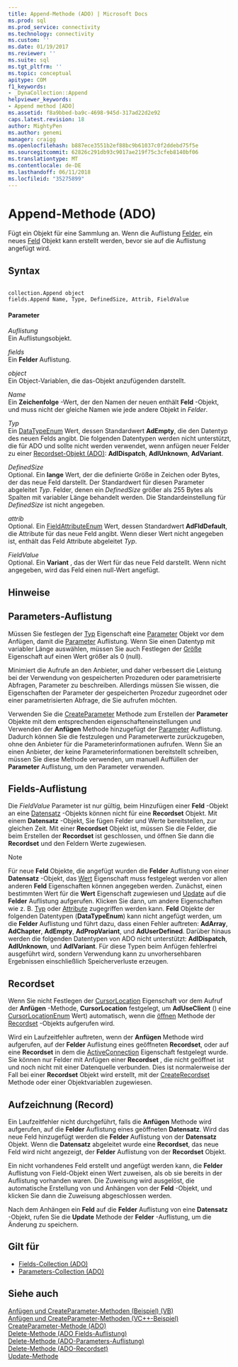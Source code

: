 ```yaml
---
title: Append-Methode (ADO) | Microsoft Docs
ms.prod: sql
ms.prod_service: connectivity
ms.technology: connectivity
ms.custom: ''
ms.date: 01/19/2017
ms.reviewer: ''
ms.suite: sql
ms.tgt_pltfrm: ''
ms.topic: conceptual
apitype: COM
f1_keywords:
- _DynaCollection::Append
helpviewer_keywords:
- Append method [ADO]
ms.assetid: f8a9bbed-ba9c-4698-945d-317ad22d2e92
caps.latest.revision: 18
author: MightyPen
ms.author: genemi
manager: craigg
ms.openlocfilehash: b887ece3551b2ef88bc9b61037c0f2ddebd75f5e
ms.sourcegitcommit: 62826c291db93c9017ae219f75c3cfeb8140bf06
ms.translationtype: MT
ms.contentlocale: de-DE
ms.lasthandoff: 06/11/2018
ms.locfileid: "35275899"
---
```

# <a name="append-method-ado"></a>Append-Methode (ADO)
Fügt ein Objekt für eine Sammlung an. Wenn die Auflistung [Felder](../../../ado/reference/ado-api/fields-collection-ado.md), ein neues [Feld](../../../ado/reference/ado-api/field-object.md) Objekt kann erstellt werden, bevor sie auf die Auflistung angefügt wird.  
  
## <a name="syntax"></a>Syntax  
  
```  
  
collection.Append object  
fields.Append Name, Type, DefinedSize, Attrib, FieldValue  
```  
  
#### <a name="parameters"></a>Parameter  
 *Auflistung*  
 Ein Auflistungsobjekt.  
  
 *fields*  
 Ein **Felder** Auflistung.  
  
 *object*  
 Ein Object-Variablen, die das-Objekt anzufügenden darstellt.  
  
 *Name*  
 Ein **Zeichenfolge** -Wert, der den Namen der neuen enthält **Feld** -Objekt, und muss nicht der gleiche Namen wie jede andere Objekt in *Felder*.  
  
 *Typ*  
 Ein [DataTypeEnum](../../../ado/reference/ado-api/datatypeenum.md) Wert, dessen Standardwert **AdEmpty**, die den Datentyp des neuen Felds angibt. Die folgenden Datentypen werden nicht unterstützt, die für ADO und sollte nicht werden verwendet, wenn anfügen neuer Felder zu einer [Recordset-Objekt (ADO)](../../../ado/reference/ado-api/recordset-object-ado.md): **AdIDispatch**, **AdIUnknown**, **AdVariant**.  
  
 *DefinedSize*  
 Optional. Ein **lange** Wert, der die definierte Größe in Zeichen oder Bytes, der das neue Feld darstellt. Der Standardwert für diesen Parameter abgeleitet *Typ*. Felder, denen ein *DefinedSize* größer als 255 Bytes als Spalten mit variabler Länge behandelt werden. Die Standardeinstellung für *DefinedSize* ist nicht angegeben.  
  
 *attrib*  
 Optional. Ein [FieldAttributeEnum](../../../ado/reference/ado-api/fieldattributeenum.md) Wert, dessen Standardwert **AdFldDefault**, die Attribute für das neue Feld angibt. Wenn dieser Wert nicht angegeben ist, enthält das Feld Attribute abgeleitet *Typ*.  
  
 *FieldValue*  
 Optional. Ein **Variant** , das der Wert für das neue Feld darstellt. Wenn nicht angegeben, wird das Feld einen null-Wert angefügt.  
  
## <a name="remarks"></a>Hinweise  
  
## <a name="parameters-collection"></a>Parameters-Auflistung  
 Müssen Sie festlegen der [Typ](../../../ado/reference/ado-api/type-property-ado.md) Eigenschaft eine [Parameter](../../../ado/reference/ado-api/parameter-object.md) Objekt vor dem Anfügen, damit die [Parameter](../../../ado/reference/ado-api/parameters-collection-ado.md) Auflistung. Wenn Sie einen Datentyp mit variabler Länge auswählen, müssen Sie auch Festlegen der [Größe](../../../ado/reference/ado-api/size-property-ado-parameter.md) Eigenschaft auf einen Wert größer als 0 (null).  
  
 Minimiert die Aufrufe an den Anbieter, und daher verbessert die Leistung bei der Verwendung von gespeicherten Prozeduren oder parametrisierte Abfragen, Parameter zu beschreiben. Allerdings müssen Sie wissen, die Eigenschaften der Parameter der gespeicherten Prozedur zugeordnet oder einer parametrisierten Abfrage, die Sie aufrufen möchten.  
  
 Verwenden Sie die [CreateParameter](../../../ado/reference/ado-api/createparameter-method-ado.md) Methode zum Erstellen der **Parameter** Objekte mit dem entsprechenden eigenschafteneinstellungen und Verwenden der **Anfügen** Methode hinzugefügt der [ Parameter](../../../ado/reference/ado-api/parameters-collection-ado.md) Auflistung. Dadurch können Sie die festzulegen und Parameterwerte zurückzugeben, ohne den Anbieter für die Parameterinformationen aufrufen. Wenn Sie an einen Anbieter, der keine Parameterinformationen bereitstellt schreiben, müssen Sie diese Methode verwenden, um manuell Auffüllen der **Parameter** Auflistung, um den Parameter verwenden.  
  
## <a name="fields-collection"></a>Fields-Auflistung  
 Die *FieldValue* Parameter ist nur gültig, beim Hinzufügen einer **Feld** -Objekt an eine [Datensatz](../../../ado/reference/ado-api/record-object-ado.md) -Objekts können nicht für eine **Recordset** Objekt. Mit einem **Datensatz** -Objekt, Sie fügen Felder und Werte bereitstellen, zur gleichen Zeit. Mit einer **Recordset** Objekt ist, müssen Sie die Felder, die beim Erstellen der **Recordset** ist geschlossen, und öffnen Sie dann die **Recordset** und den Feldern Werte zugewiesen.  
  
> [!NOTE]
>  Für neue **Feld** Objekte, die angefügt wurden die **Felder** Auflistung von einer **Datensatz** -Objekt, das [Wert](../../../ado/reference/ado-api/value-property-ado.md) Eigenschaft muss festgelegt werden vor allen anderen **Feld** Eigenschaften können angegeben werden. Zunächst, einen bestimmten Wert für die **Wert** Eigenschaft zugewiesen und [Update](../../../ado/reference/ado-api/update-method.md) auf die **Felder** Auflistung aufgerufen. Klicken Sie dann, um andere Eigenschaften wie z. B. [Typ](../../../ado/reference/ado-api/type-property-ado.md) oder [Attribute](../../../ado/reference/ado-api/attributes-property-ado.md) zugegriffen werden kann. **Feld** Objekte der folgenden Datentypen (**DataTypeEnum**) kann nicht angefügt werden, um die **Felder** Auflistung und führt dazu, dass einen Fehler auftreten: **AdArray**, **AdChapter**, **AdEmpty**, **AdPropVariant**, und **AdUserDefined**. Darüber hinaus werden die folgenden Datentypen von ADO nicht unterstützt: **AdIDispatch**, **AdIUnknown**, und **AdIVariant**. Für diese Typen beim Anfügen fehlerfrei ausgeführt wird, sondern Verwendung kann zu unvorhersehbaren Ergebnissen einschließlich Speicherverluste erzeugen.  
  
## <a name="recordset"></a>Recordset  
 Wenn Sie nicht Festlegen der [CursorLocation](../../../ado/reference/ado-api/cursorlocation-property-ado.md) Eigenschaft vor dem Aufruf der **Anfügen** -Methode, **CursorLocation** festgelegt, um **AdUseClient** () eine [CursorLocationEnum](../../../ado/reference/ado-api/cursorlocationenum.md) Wert) automatisch, wenn die [öffnen](../../../ado/reference/ado-api/open-method-ado-recordset.md) Methode der [Recordset](../../../ado/reference/ado-api/recordset-object-ado.md) -Objekts aufgerufen wird.  
  
 Wird ein Laufzeitfehler auftreten, wenn der **Anfügen** Methode wird aufgerufen, auf der **Felder** Auflistung eines geöffneten **Recordset**, oder auf eine **Recordset** in dem die [ActiveConnection](../../../ado/reference/ado-api/activeconnection-property-ado.md) Eigenschaft festgelegt wurde. Sie können nur Felder mit Anfügen einer **Recordset** , die nicht geöffnet ist und noch nicht mit einer Datenquelle verbunden. Dies ist normalerweise der Fall bei einer **Recordset** Objekt wird erstellt, mit der [CreateRecordset](../../../ado/reference/rds-api/createrecordset-method-rds.md) Methode oder einer Objektvariablen zugewiesen.  
  
## <a name="record"></a>Aufzeichnung (Record)  
 Ein Laufzeitfehler nicht durchgeführt, falls die **Anfügen** Methode wird aufgerufen, auf die **Felder** Auflistung eines geöffneten **Datensatz**. Wird das neue Feld hinzugefügt werden die **Felder** Auflistung von der **Datensatz** Objekt. Wenn die **Datensatz** abgeleitet wurde eine **Recordset**, das neue Feld wird nicht angezeigt, der **Felder** Auflistung von der **Recordset** Objekt.  
  
 Ein nicht vorhandenes Feld erstellt und angefügt werden kann, die **Felder** Auflistung von Field-Objekt einen Wert zuweisen, als ob sie bereits in der Auflistung vorhanden waren. Die Zuweisung wird ausgelöst, die automatische Erstellung von und Anhängen von der **Feld** -Objekt, und klicken Sie dann die Zuweisung abgeschlossen werden.  
  
 Nach dem Anhängen ein **Feld** auf die **Felder** Auflistung von eine **Datensatz** -Objekt, rufen Sie die **Update** Methode der **Felder**  -Auflistung, um die Änderung zu speichern.  
  
## <a name="applies-to"></a>Gilt für  
  
- [Fields-Collection (ADO)](../../../ado/reference/ado-api/fields-collection-ado.md)  
- [Parameters-Collection (ADO)](../../../ado/reference/ado-api/parameters-collection-ado.md)  
  
## <a name="see-also"></a>Siehe auch  
 [Anfügen und CreateParameter-Methoden (Beispiel) (VB)](../../../ado/reference/ado-api/append-and-createparameter-methods-example-vb.md)   
 [Anfügen und CreateParameter-Methoden (VC++-Beispiel)](../../../ado/reference/ado-api/append-and-createparameter-methods-example-vc.md)   
 [CreateParameter-Methode (ADO)](../../../ado/reference/ado-api/createparameter-method-ado.md)   
 [Delete-Methode (ADO Fields-Auflistung)](../../../ado/reference/ado-api/delete-method-ado-fields-collection.md)   
 [Delete-Methode (ADO-Parameters-Auflistung)](../../../ado/reference/ado-api/delete-method-ado-parameters-collection.md)   
 [Delete-Methode (ADO-Recordset)](../../../ado/reference/ado-api/delete-method-ado-recordset.md)   
 [Update-Methode](../../../ado/reference/ado-api/update-method.md)
